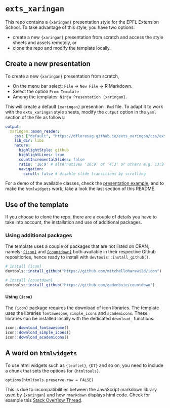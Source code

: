 `exts_xaringan`
================

This repo contains a `{xaringan}` presentation style for the EPFL
Extension School. To take advantage of this style, you have two options:

-   create a new `{xaringan}` presentation from scratch and access the
    style sheets and assets remotely, or
-   clone the repo and modify the template locally.

## Create a new presentation

To create a new `{xaringan}` presentation from scratch,

-   On the menu bar select: `File` -&gt; `New File` -&gt; R Markdown.
-   Select the option `From Template`
-   Among the templates: `Ninja Presentation {xaringan}`.

This will create a default `{xaringan}` presention `.Rmd` file. To adapt
it to work with the `exts_xaringan` style sheets, modify the `output`
option in the `yaml` section of the file as follows:

``` yaml
output:
  xaringan::moon_reader:
    css: ["default", "https://dfloresag.github.io/exts_xaringan/css/exts.css", "https://dfloresag.github.io/exts_xaringan/css/exts-fonts.css"]
    lib_dir: libs
    nature:
      highlightStyle: github
      highlightLines: true
      countIncrementalSlides: false
      ratio: '16:9' # alternatives '16:9' or '4:3' or others e.g. 13:9
      navigation:
        scroll: false # disable slide transitions by scrolling
```

For a demo of the available classes, check the [presentation
example](https://dfloresag.github.io/exts_xaringan/index.html#1), and to
make the `htmlwidgets` work, take a look the last section of this
README.

## Use of the template

If you choose to clone the repo, there are a couple of details you have
to take into account, the installation and use of additional packages.

### Using additional packages

The template uses a couple of packages that are not listed on CRAN,
namely: [`{icon}`](https://github.com/mitchelloharawild/icon) and
[`{countdown}`](https://github.com/gadenbuie/countdown) both available
in their respective Github repositiories, hence ready to install with
`devtools::install_github()`.

``` r
# Install {icon}
devtools::install_github("https://github.com/mitchelloharawild/icon")

# Install {countdown}
devtools::install_github("https://github.com/gadenbuie/countdown")
```

#### Using `{icon}`

The `{icon}` package requires the download of icon libraries. The
template uses the libraries `fontawesome`, `simple_icons` and
`academicons`. These libraries can be installed locally with the
dedicated `download_` functions:

``` r
icon::download_fontawesome()
icon::download_simple_icons()
icon::download_academicons()
```

## A word on `htmlwidgets`

To use html widgets such as `{leaflet}`, `{DT}` and so on, you need to
include a chunk that sets the options for `{htmltools}`.

    options(htmltools.preserve.raw = FALSE)

This is due to incompatibilities between the JavaScript markdown library
used by `{xaringan}` and how `rmarkdown` displays html code. Check for
example this [Stack Overflow
Thread](https://stackoverflow.com/questions/65766516/xaringan-presentation-not-displaying-html-widgets-even-when-knitting-provided-t).

<!-- The [source file](index.Rmd) of the presentation example.  -->
